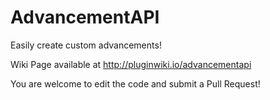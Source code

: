 # AdvancementAPI
Easily create custom advancements!

Wiki Page available at http://pluginwiki.io/advancementapi

You are welcome to edit the code and submit a Pull Request!
